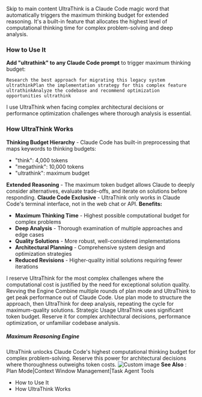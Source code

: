 Skip to main content
UltraThink is a Claude Code magic word that automatically triggers the maximum thinking budget for extended reasoning. It's a built-in feature that allocates the highest level of computational thinking time for complex problem-solving and deep analysis.
### How to Use It​
**Add "ultrathink" to any Claude Code prompt** to trigger maximum thinking budget:
```
Research the best approach for migrating this legacy system ultrathinkPlan the implementation strategy for this complex feature ultrathinkAnalyze the codebase and recommend optimization opportunities ultrathink
```

I use UltraThink when facing complex architectural decisions or performance optimization challenges where thorough analysis is essential.
### How UltraThink Works​
**Thinking Budget Hierarchy** - Claude Code has built-in preprocessing that maps keywords to thinking budgets:
  * "think": 4,000 tokens
  * "megathink": 10,000 tokens
  * "ultrathink": maximum budget


**Extended Reasoning** - The maximum token budget allows Claude to deeply consider alternatives, evaluate trade-offs, and iterate on solutions before responding.
**Claude Code Exclusive** - UltraThink only works in Claude Code's terminal interface, not in the web chat or API.
**Benefits:**
  * **Maximum Thinking Time** - Highest possible computational budget for complex problems
  * **Deep Analysis** - Thorough examination of multiple approaches and edge cases
  * **Quality Solutions** - More robust, well-considered implementations
  * **Architectural Planning** - Comprehensive system design and optimization strategies
  * **Reduced Revisions** - Higher-quality initial solutions requiring fewer iterations


I reserve UltraThink for the most complex challenges where the computational cost is justified by the need for exceptional solution quality.
Revving the Engine
Combine multiple rounds of plan mode and UltraThink to get peak performance out of Claude Code. Use plan mode to structure the approach, then UltraThink for deep analysis, repeating the cycle for maximum-quality solutions.
Strategic Usage
UltraThink uses significant token budget. Reserve it for complex architectural decisions, performance optimization, or unfamiliar codebase analysis.
##### Maximum Reasoning Engine
UltraThink unlocks Claude Code's highest computational thinking budget for complex problem-solving. Reserve this power for architectural decisions where thoroughness outweighs token costs.
![Custom image](https://www.claudelog.com/img/discovery/006.png)
**See Also** : Plan Mode|Context Window Management|Task Agent Tools
  * How to Use It
  * How UltraThink Works


